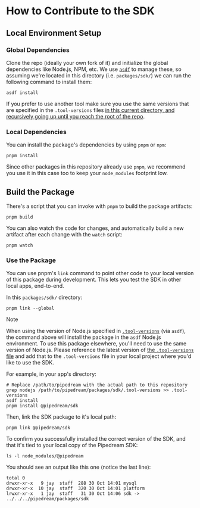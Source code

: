 # How to Contribute to the SDK

## Local Environment Setup

### Global Dependencies

Clone the repo (ideally your own fork of it) and initialize the global
dependencies like Node.js, NPM, etc. We use [`asdf`](https://asdf-vm.com/) to
manage these, so assuming we're located in this directory (i.e. `packages/sdk/`)
we can run the following command to install them:

```shell
asdf install
```

If you prefer to use another tool make sure you use the same versions that are
specified in the `.tool-versions` files [in this current directory, and
recursively going up until you reach the root of the
repo](https://asdf-vm.com/guide/getting-started.html#_6-set-a-version).

### Local Dependencies

You can install the package's dependencies by using `pnpm` or `npm`:

```shell
pnpm install
```

Since other packages in this repository already use `pnpm`, we recommend you use
it in this case too to keep your `node_modules` footprint low.

## Build the Package

There's a script that you can invoke with `pnpm` to build the package artifacts:

```shell
pnpm build
```

You can also watch the code for changes, and automatically build a new artifact
after each change with the `watch` script:

```shell
pnpm watch
```

### Use the Package

You can use pnpm's `link` command to point other code to your local version of
this package during development. This lets you test the SDK in other local apps,
end-to-end.

In this `packages/sdk/` directory:

```shell
pnpm link --global
```

> [!NOTE]
When using the version of Node.js specified in
[`.tool-versions`](./.tool-versions) (via `asdf`), the command above will
install the package in the `asdf` Node.js environment. To use this package
elsewhere, you'll need to use the same version of Node.js. Please reference the
latest version of [the `.tool-versions` file](./.tool-versions) and add that to
the `.tool-versions` file in your local project where you'd like to use the SDK.

For example, in your app's directory:

```shell
# Replace /path/to/pipedream with the actual path to this repository
grep nodejs /path/to/pipedream/packages/sdk/.tool-versions >> .tool-versions
asdf install
pnpm install @pipedream/sdk
```

Then, link the SDK package to it's local path:

```shell
pnpm link @pipedream/sdk
```

To confirm you successfully installed the correct version of the SDK, and that
it's tied to your local copy of the Pipedream SDK:

```shell
ls -l node_modules/@pipedream
```

You should see an output like this one (notice the last line):

```text
total 0
drwxr-xr-x   9 jay  staff  288 30 Oct 14:01 mysql
drwxr-xr-x  10 jay  staff  320 30 Oct 14:01 platform
lrwxr-xr-x   1 jay  staff   31 30 Oct 14:06 sdk -> ../../../pipedream/packages/sdk
```
